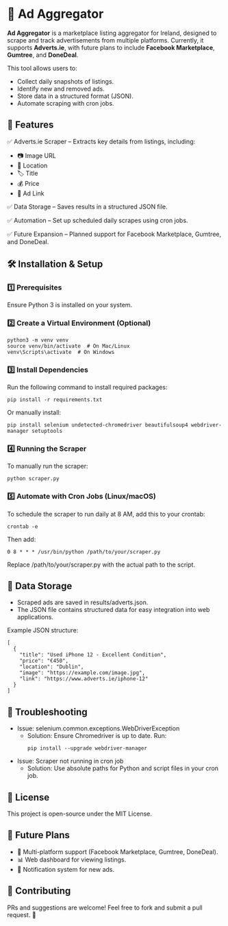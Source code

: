 # 🛒 Ad Aggregator

**Ad Aggregator** is a marketplace listing aggregator for Ireland, designed to scrape and track advertisements from multiple platforms. Currently, it supports **Adverts.ie**, with future plans to include **Facebook Marketplace**, **Gumtree**, and **DoneDeal**.

This tool allows users to:
- Collect daily snapshots of listings.
- Identify new and removed ads.
- Store data in a structured format (JSON).
- Automate scraping with cron jobs.

## 🚀 Features

✅ Adverts.ie Scraper – Extracts key details from listings, including:

- 📷 Image URL
- 📍 Location
- 🏷 Title
- 💰 Price
- 🔗 Ad Link

✅ Data Storage – Saves results in a structured JSON file.

✅ Automation – Set up scheduled daily scrapes using cron jobs.

✅ Future Expansion – Planned support for Facebook Marketplace, Gumtree, and DoneDeal.

## 🛠 Installation & Setup

### 1️⃣ Prerequisites
Ensure Python 3 is installed on your system.

### 2️⃣ Create a Virtual Environment (Optional)
```
python3 -m venv venv
source venv/bin/activate  # On Mac/Linux
venv\Scripts\activate  # On Windows
```

### 3️⃣ Install Dependencies

Run the following command to install required packages:
```
pip install -r requirements.txt
```
Or manually install:
```
pip install selenium undetected-chromedriver beautifulsoup4 webdriver-manager setuptools
```

### 4️⃣ Running the Scraper

To manually run the scraper:
```
python scraper.py
```

### 5️⃣ Automate with Cron Jobs (Linux/macOS)

To schedule the scraper to run daily at 8 AM, add this to your crontab:
```
crontab -e
```
Then add:
```
0 8 * * * /usr/bin/python /path/to/your/scraper.py
```
Replace /path/to/your/scraper.py with the actual path to the script.

## 📁 Data Storage

- Scraped ads are saved in results/adverts.json.
- The JSON file contains structured data for easy integration into web applications.

Example JSON structure:
```
[
  {
    "title": "Used iPhone 12 - Excellent Condition",
    "price": "€450",
    "location": "Dublin",
    "image": "https://example.com/image.jpg",
    "link": "https://www.adverts.ie/iphone-12"
  }
]
```

## 🔧 Troubleshooting

- Issue: selenium.common.exceptions.WebDriverException
    - Solution: Ensure Chromedriver is up to date. Run:
        ```
        pip install --upgrade webdriver-manager
        ```
- Issue: Scraper not running in cron job
    - Solution: Use absolute paths for Python and script files in your cron job.


## 📜 License

This project is open-source under the MIT License.

## 🌟 Future Plans

- 🔄 Multi-platform support (Facebook Marketplace, Gumtree, DoneDeal).
- 📊 Web dashboard for viewing listings.
- 🔔 Notification system for new ads.

## 🤝 Contributing

PRs and suggestions are welcome! Feel free to fork and submit a pull request. 🚀



